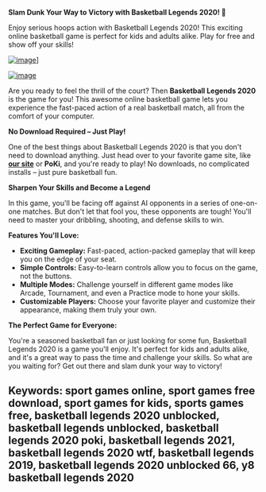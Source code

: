 **Slam Dunk Your Way to Victory with Basketball Legends 2020! 🏀**


Enjoy serious hoops action with Basketball Legends 2020! This exciting online basketball game is perfect for kids and adults alike. Play for free and show off your skills!



[![image](https://github.com/user-attachments/assets/bfabac21-bc2b-4b76-9b86-106bef6d183d)](https://online-[generator.github.io/unblockedgames/basketball-legends-2020-unblocked/)]

[![image](https://github.com/user-attachments/assets/46b5c548-09e7-449e-aec9-4f010778ae68)](https://online-generator.github.io/unblockedgames/basketball-legends-2020-unblocked/)

Are you ready to feel the thrill of the court? Then **Basketball Legends 2020** is the game for you! This awesome online basketball game lets you experience the fast-paced action of a real basketball match, all from the comfort of your computer. 

**No Download Required – Just Play!**

One of the best things about Basketball Legends 2020 is that you don't need to download anything. Just head over to your favorite game site, like **[our site](https://online-generator.github.io/unblockedgames/)** or **PoKi**, and you're ready to play! No downloads, no complicated installs – just pure basketball fun.

**Sharpen Your Skills and Become a Legend**

In this game, you'll be facing off against AI opponents in a series of one-on-one matches.  But don't let that fool you, these opponents are tough!  You'll need to master your dribbling, shooting, and defense skills to win.  

**Features You'll Love:**

* **Exciting Gameplay:**  Fast-paced, action-packed gameplay that will keep you on the edge of your seat.
* **Simple Controls:**  Easy-to-learn controls allow you to focus on the game, not the buttons.
* **Multiple Modes:**  Challenge yourself in different game modes like Arcade, Tournament, and even a Practice mode to hone your skills.
* **Customizable Players:**  Choose your favorite player and customize their appearance, making them truly your own. 

**The Perfect Game for Everyone:**

You're a seasoned basketball fan or just looking for some fun, Basketball Legends 2020 is a game you'll enjoy. It's perfect for kids and adults alike, and it's a great way to pass the time and challenge your skills.  So what are you waiting for?  Get out there and slam dunk your way to victory! 

## Keywords: sport games online, sport games free download, sport games for kids, sports games free, basketball legends 2020 unblocked, basketball legends unblocked, basketball legends 2020 poki, basketball legends 2021, basketball legends 2020 wtf, basketball legends 2019, basketball legends 2020 unblocked 66, y8 basketball legends 2020

